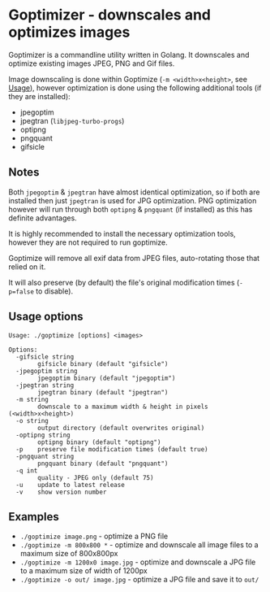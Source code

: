 # Goptimizer - downscales and optimizes images

Goptimizer is a commandline utility written in Golang. It downscales and optimize existing images JPEG, PNG and Gif files.

Image downscaling is done within Goptimize (`-m <width>x<height>`, see [Usage](#usage-options)), however optimization is done using the following additional tools (if they are installed):

- jpegoptim
- jpegtran (`libjpeg-turbo-progs`)
- optipng
- pngquant
- gifsicle


## Notes

Both `jpegoptim` & `jpegtran` have almost identical optimization, so if both are installed then just `jpegtran` is used for JPG optimization. PNG optimization however will run through both `optipng` & `pngquant` (if installed) as this has definite advantages.

It is highly recommended to install the necessary optimization tools, however they are not required to run goptimize.

Goptimize will remove all exif data from JPEG files, auto-rotating those that relied on it.

It will also preserve (by default) the file's original modification times (`-p=false` to disable).


## Usage options

```
Usage: ./goptimize [options] <images>

Options:
  -gifsicle string
        gifsicle binary (default "gifsicle")
  -jpegoptim string
        jpegoptim binary (default "jpegoptim")
  -jpegtran string
        jpegtran binary (default "jpegtran")
  -m string
        downscale to a maximum width & height in pixels (<width>x<height>)
  -o string
        output directory (default overwrites original)
  -optipng string
        optipng binary (default "optipng")
  -p    preserve file modification times (default true)
  -pngquant string
        pngquant binary (default "pngquant")
  -q int
        quality - JPEG only (default 75)
  -u    update to latest release
  -v    show version number
```


## Examples

- `./goptimize image.png` - optimize a PNG file
- `./goptimize -m 800x800 *` - optimize and downscale all image files to a maximum size of 800x800px
- `./goptimize -m 1200x0 image.jpg` - optimize and downscale a JPG file to a maximum size of width of 1200px
- `./goptimize -o out/ image.jpg` - optimize a JPG file and save it to `out/`
